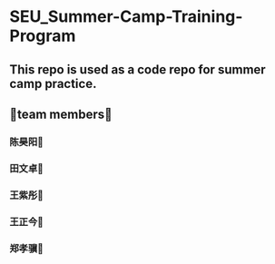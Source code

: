 # SEU_Summer-Camp-Training-Program
## This repo is used as a code repo for summer camp practice.
## 🎉team members🎉
### 陈昊阳👦
### 田文卓🧑
### 王紫彤👸
### 王正今👨
### 郑孝骥👶
